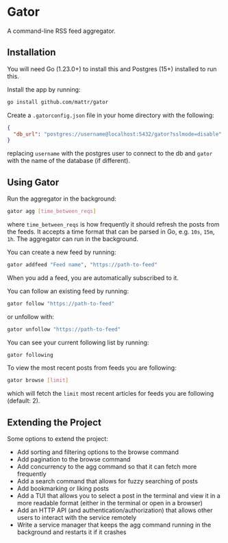 # Gator

A command-line RSS feed aggregator.

## Installation

You will need Go (1.23.0+) to install this and Postgres (15+) installed to run this.

Install the app by running:

```bash
go install github.com/mattr/gator
```

Create a `.gatorconfig.json` file in your home directory with the following:

```json
{
  "db_url": "postgres://username@localhost:5432/gator?sslmode=disable"
}
```

replacing `username` with the postgres user to connect to the db and `gator` with the name of the database (if
different).

## Using Gator

Run the aggregator in the background:

```bash
gator agg [time_between_reqs]
```

where `time_between_reqs` is how frequently it should refresh the posts from the feeds. It accepts a time format that
can be parsed in Go, e.g. `10s`, `15m`, `1h`. The aggregator can run in the background.

You can create a new feed by running:

```bash
gator addfeed "Feed name", "https://path-to-feed"
```

When you add a feed, you are automatically subscribed to it.

You can follow an existing feed by running:

```bash
gator follow "https://path-to-feed"
```

or unfollow with:

```bash
gator unfollow "https://path-to-feed"
```

You can see your current following list by running:

```bash
gator following
```

To view the most recent posts from feeds you are following:

```bash
gator browse [limit]
```

which will fetch the `limit` most recent articles for feeds you are following (default: 2).

## Extending the Project

Some options to extend the project:
* Add sorting and filtering options to the browse command
* Add pagination to the browse command
* Add concurrency to the agg command so that it can fetch more frequently
* Add a search command that allows for fuzzy searching of posts
* Add bookmarking or liking posts
* Add a TUI that allows you to select a post in the terminal and view it in a more readable format (either in the terminal or open in a browser)
* Add an HTTP API (and authentication/authorization) that allows other users to interact with the service remotely
* Write a service manager that keeps the agg command running in the background and restarts it if it crashes
